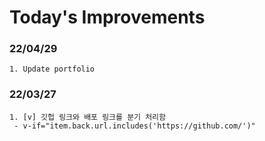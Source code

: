 # Today's Improvements

### 22/04/29
    1. Update portfolio 
### 22/03/27
    1. [v] 깃헙 링크와 배포 링크를 분기 처리함
     - v-if="item.back.url.includes('https://github.com/')"